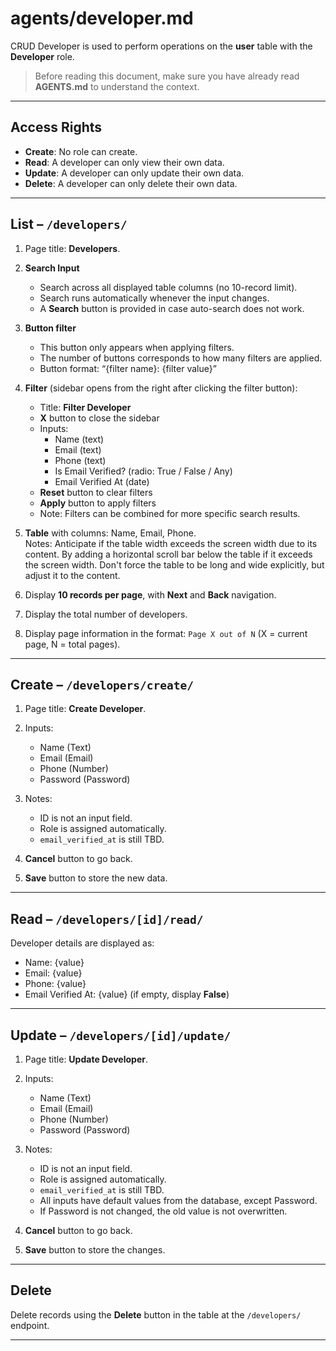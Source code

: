 # agents/developer.md

CRUD Developer is used to perform operations on the **user** table with the **Developer** role.

> Before reading this document, make sure you have already read **AGENTS.md** to understand the context.

---

## Access Rights

* **Create**: No role can create.  
* **Read**: A developer can only view their own data.  
* **Update**: A developer can only update their own data.  
* **Delete**: A developer can only delete their own data.  

---

## List – `/developers/`

1. Page title: **Developers**.

2. **Search Input**  
   * Search across all displayed table columns (no 10-record limit).  
   * Search runs automatically whenever the input changes.  
   * A **Search** button is provided in case auto-search does not work.

3. **Button filter**
   * This button only appears when applying filters.
   * The number of buttons corresponds to how many filters are applied.
   * Button format: “{filter name}: {filter value}”

4. **Filter** (sidebar opens from the right after clicking the filter button):  
   * Title: **Filter Developer**  
   * **X** button to close the sidebar  
   * Inputs:  
     * Name (text)  
     * Email (text)  
     * Phone (text)  
     * Is Email Verified? (radio: True / False / Any)  
     * Email Verified At (date)  
   * **Reset** button to clear filters  
   * **Apply** button to apply filters  
   * Note: Filters can be combined for more specific search results.  

5. **Table** with columns: Name, Email, Phone.  
Notes: Anticipate if the table width exceeds the screen width due to its content. By adding a horizontal scroll bar below the table if it exceeds the screen width. Don't force the table to be long and wide explicitly, but adjust it to the content.

6. Display **10 records per page**, with **Next** and **Back** navigation.  

7. Display the total number of developers.  

8. Display page information in the format: `Page X out of N` (X = current page, N = total pages).  

---

## Create – `/developers/create/`

1. Page title: **Create Developer**.  

2. Inputs:  
   * Name (Text)  
   * Email (Email)  
   * Phone (Number)  
   * Password (Password)  

3. Notes:  
   * ID is not an input field.  
   * Role is assigned automatically.  
   * `email_verified_at` is still TBD.  

4. **Cancel** button to go back.  

5. **Save** button to store the new data.  

---

## Read – `/developers/[id]/read/`

Developer details are displayed as:  
* Name: {value}  
* Email: {value}  
* Phone: {value}  
* Email Verified At: {value} (if empty, display **False**)  

---

## Update – `/developers/[id]/update/`

1. Page title: **Update Developer**.  

2. Inputs:  
   * Name (Text)  
   * Email (Email)  
   * Phone (Number)  
   * Password (Password)  

3. Notes:  
   * ID is not an input field.  
   * Role is assigned automatically.  
   * `email_verified_at` is still TBD.  
   * All inputs have default values from the database, except Password.  
   * If Password is not changed, the old value is not overwritten.  

4. **Cancel** button to go back.  

5. **Save** button to store the changes.  

---

## Delete

Delete records using the **Delete** button in the table at the `/developers/` endpoint.  

---